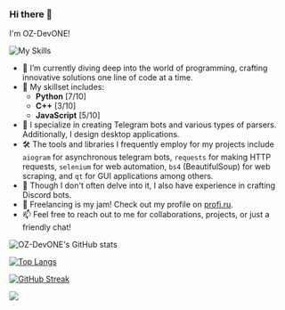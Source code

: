 ### Hi there 👋

I'm OZ-DevONE!

![My Skills](https://skillicons.dev/icons?i=py,cpp,js&perline=3)

- 🔭 I’m currently diving deep into the world of programming, crafting innovative solutions one line of code at a time.
- 🌱 My skillset includes:
  - **Python** [7/10]
  - **C++** [3/10]
  - **JavaScript** [5/10]
- 👯 I specialize in creating Telegram bots and various types of parsers. Additionally, I design desktop applications.
- 🛠️ The tools and libraries I frequently employ for my projects include `aiogram` for asynchronous telegram bots, `requests` for making HTTP requests, `selenium` for web automation, `bs4` (BeautifulSoup) for web scraping, and `qt` for GUI applications among others.
- 🤖 Though I don't often delve into it, I also have experience in crafting Discord bots.
- 💼 Freelancing is my jam! Check out my profile on [profi.ru](https://profi.ru/profile/ZaynutdinovRR3/).
- 📫 Feel free to reach out to me for collaborations, projects, or just a friendly chat!

![OZ-DevONE's GitHub stats](https://github-readme-stats.vercel.app/api?username=OZ-DevONE&show_icons=true&theme=radical)

[![Top Langs](https://github-readme-stats.vercel.app/api/top-langs/?username=OZ-DevONE&layout=compact&theme=radical)](https://github.com/OZ-DevONE)

[![GitHub Streak](https://github-readme-streak-stats.herokuapp.com/?user=OZ-DevONE&theme=radical)](https://github.com/OZ-DevONE)

![](https://komarev.com/ghpvc/?username=OZ-DevONE&color=blueviolet)

